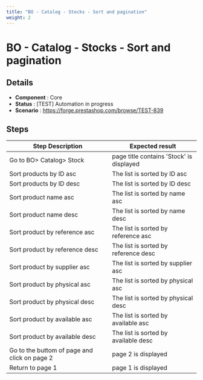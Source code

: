 ```yaml
---
title: "BO - Catalog - Stocks - Sort and pagination"
weight: 2
---
```


# BO - Catalog - Stocks - Sort and pagination
## Details
* **Component** : Core
* **Status** : [TEST] Automation in progress
* **Scenario** : https://forge.prestashop.com/browse/TEST-839

## Steps
| Step Description | Expected result |
| ----- | ----- |
| Go to BO> Catalog> Stock | page title contains 'Stock' is displayed |
| Sort products by ID asc | The list is sorted by ID asc |
| Sort products by ID desc | The list is sorted by ID desc |
| Sort product name asc | The list is sorted by name asc |
| Sort product name desc | The list is sorted by name desc |
| Sort product by reference asc | The list is sorted by reference asc |
| Sort product by reference desc | The list is sorted by reference desc |
| Sort product by supplier asc | The list is sorted by supplier asc |
| Sort product by physical asc | The list is sorted by physical asc |
| Sort product by physical desc | The list is sorted by physical desc |
| Sort product by available asc | The list is sorted by available asc |
| Sort product by available desc | The list is sorted by available desc |
| Go to the buttom of page and click on page 2 | page 2 is displayed |
| Return to page 1 | page 1 is displayed |
